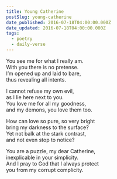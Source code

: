```yaml
---
title: Young Catherine
postSlug: young-catherine
date_published: 2016-07-18T04:00:00.000Z
date_updated: 2016-07-18T04:00:00.000Z
tags:
  - poetry
  - daily-verse
---
```


You see me for what I really am.  
With you there is no pretense.  
I’m opened up and laid to bare,  
thus revealing all intents.

I cannot refuse my own evil,  
as I lie here next to you.  
You love me for all my goodness,  
and my demons, you love them too.

How can love so pure, so very bright  
bring my darkness to the surface?  
Yet not balk at the stark contrast,  
and not even stop to notice?

You are a puzzle, my dear Catherine,  
inexplicable in your simplicity.  
And I pray to God that I always protect  
you from my corrupt complicity.
